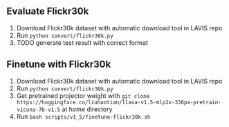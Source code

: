 ## Evaluate Flickr30k

1. Download Flickr30k dataset with automatic download tool in LAVIS repo
2. Run `python convert/flickr30k.py`
3. TODO generate test result with correct format

## Finetune with Flickr30k

1. Download Flickr30k dataset with automatic download tool in LAVIS repo
2. Run `python convert/flickr30k.py`
3. Get pretrained projector weight with `git clone https://huggingface.co/liuhaotian/llava-v1.5-mlp2x-336px-pretrain-vicuna-7b-v1.5` at home directory
4. Run `bash scripts/v1_5/finetune-flickr30k.sh`
